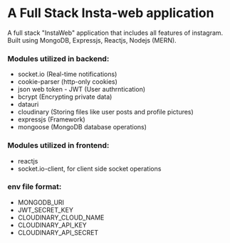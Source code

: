 # A Full Stack Insta-web application

A full stack "InstaWeb" application that includes all features of instagram. Built using MongoDB, Expressjs, Reactjs, Nodejs (MERN).

### Modules utilized in backend:

- socket.io (Real-time notifications)
- cookie-parser (http-only cookies)
- json web token - JWT (User authrntication)
- bcrypt (Encrypting private data)
- datauri
- cloudinary (Storing files like user posts and profile pictures)
- expressjs (Framework)
- mongoose (MongoDB database operations)

### Modules utilized in frontend:

- reactjs
- socket.io-client, for client side socket operations

### env file format:

- MONGODB_URI
- JWT_SECRET_KEY
- CLOUDINARY_CLOUD_NAME
- CLOUDINARY_API_KEY
- CLOUDINARY_API_SECRET
